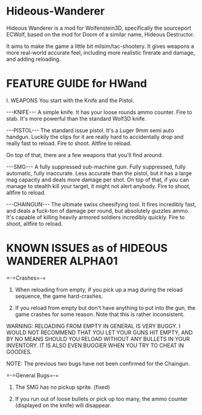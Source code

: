 # Hideous-Wanderer
Hideous Wanderer is a mod for Wolfenstein3D, specifically the sourceport ECWolf, based on the mod for Doom of a similar name, Hideous Destructor.

It aims to make the game a little bit milsim/tac-shootery. It gives weapons a more real-world accurate feel, including more realistic firerate and damage, and adding reloading.


# FEATURE GUIDE for HWand

  I. WEAPONS
You start with the Knife and the Pistol.

---KNIFE---
A simple knife. It has your loose rounds ammo counter.
Fire to stab. It's more powerful than the standard Wolf3D knife. 

---PISTOL---
The standard issue pistol. It's a Luger 9mm semi auto handgun. Luckily the clips for it are really hard to accidentally drop and really fast to reload.
Fire to shoot. Altfire to reload.

On top of that, there are a few weapons that you'll find around.

---SMG---
A fully suppressed sub-machine gun. Fully suppressed, fully automatic, fully inaccurate. Less accurate than the pistol, but it has a large mag capacity and deals more damage per shot. On top of that, if you can manage to stealth kill your target, it might not alert anybody.
Fire to shoot, altfire to reload.

---CHAINGUN---
The ultimate swiss cheesifying tool. It fires incredibly fast, and deals a fuck-ton of damage per round, but absolutely guzzles ammo. It's capable of killing heavily armored soldiers incredibly quickly.
Fire to shoot, altfire to reload.



# KNOWN ISSUES as of HIDEOUS WANDERER ALPHA01

=-=Crashes=-=

1. When reloading from empty, if you pick up a mag during the reload sequence,
the game hard-crashes.

2. If you reload from empty but don't have anything to put into the gun, the
game crashes for some reason. Note that this is rather inconsistent.

WARNING:
RELOADING FROM EMPTY IN GENERAL IS VERY BUGGY. I WOULD NOT RECOMMEND THAT YOU 
LET YOUR GUNS HIT EMPTY, AND BY NO MEANS SHOULD YOU RELOAD WITHOUT ANY BULLETS
IN YOUR INVENTORY. IT IS ALSO EVEN BUGGIER WHEN YOU TRY TO CHEAT IN GOODIES.

NOTE: The previous two bugs have not been confirmed for the Chaingun.


=-=General Bugs=-=

1. The SMG has no pickup sprite. (fixed)

2. If you run out of loose bullets or pick up too many, the ammo counter 
(displayed on the knife) will disappear.
